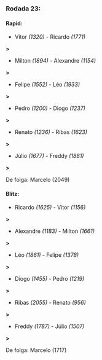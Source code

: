 ### Rodada 23:

#### Rapid:

* Vitor *(1320)*     -     Ricardo *(1771)*

 **>** 
* Milton *(1894)*     -     Alexandre *(1154)*

 **>** 
* Felipe *(1552)*     -     Léo *(1933)*

 **>** 
* Pedro *(1200)*     -     Diogo *(1237)*

 **>** 
* Renato *(1236)*     -     Ribas *(1623)*

 **>** 
* Júlio *(1677)*     -     Freddy *(1881)*

 **>** 

De folga: Marcelo (2049)

#### Blitz:

* Ricardo *(1625)*     -     Vitor *(1156)*

 **>** 
* Alexandre *(1183)*     -     Milton *(1661)*

 **>** 
* Léo *(1861)*     -     Felipe *(1378)*

 **>** 
* Diogo *(1455)*     -     Pedro *(1219)*

 **>** 
* Ribas *(2055)*     -     Renato *(956)*

 **>** 
* Freddy *(1787)*     -     Júlio *(1507)*

 **>** 

De folga: Marcelo (1717)

